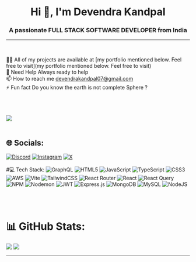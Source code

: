 <h1 align="center">Hi 👋, I'm Devendra Kandpal</h1>
<h3 align="center">A passionate FULL STACK SOFTWARE DEVELOPER from India</h3> 
<hr />

<br />


👨‍💻 All of my projects are available at [my portfolio mentioned below. Feel free to visit](my portfolio mentioned below. Feel free to visit)<br>💬 Need Help Always ready to help<br>📫 How to reach me devendrakandpal07@gmail.com<br>⚡ Fun fact Do you know the earth is not complete Sphere ?<br>

<br />
<br />

[![](https://visitcount.itsvg.in/api?id=devendra-9&icon=0&color=0)](https://visitcount.itsvg.in)
<br />
<br />

## 🌐 Socials:
[![Discord](https://img.shields.io/badge/Discord-%237289DA.svg?logo=discord&logoColor=white)](https://discord.gg/dslayer_0) [![Instagram](https://img.shields.io/badge/Instagram-%23E4405F.svg?logo=Instagram&logoColor=white)](https://instagram.com/_devendrakandpal_) [![X](https://img.shields.io/badge/X-black.svg?logo=X&logoColor=white)](https://x.com/Devendr1201502) 
<br />
<br />
#💻 Tech Stack:
![GraphQL](https://img.shields.io/badge/-GraphQL-E10098?style=for-the-badge&logo=graphql&logoColor=white) ![HTML5](https://img.shields.io/badge/html5-%23E34F26.svg?style=for-the-badge&logo=html5&logoColor=white) ![JavaScript](https://img.shields.io/badge/javascript-%23323330.svg?style=for-the-badge&logo=javascript&logoColor=%23F7DF1E) ![TypeScript](https://img.shields.io/badge/typescript-%23007ACC.svg?style=for-the-badge&logo=typescript&logoColor=white) ![CSS3](https://img.shields.io/badge/css3-%231572B6.svg?style=for-the-badge&logo=css3&logoColor=white) ![AWS](https://img.shields.io/badge/AWS-%23FF9900.svg?style=for-the-badge&logo=amazon-aws&logoColor=white) ![Vite](https://img.shields.io/badge/vite-%23646CFF.svg?style=for-the-badge&logo=vite&logoColor=white) ![TailwindCSS](https://img.shields.io/badge/tailwindcss-%2338B2AC.svg?style=for-the-badge&logo=tailwind-css&logoColor=white) ![React Router](https://img.shields.io/badge/React_Router-CA4245?style=for-the-badge&logo=react-router&logoColor=white) ![React](https://img.shields.io/badge/react-%2320232a.svg?style=for-the-badge&logo=react&logoColor=%2361DAFB) ![React Query](https://img.shields.io/badge/-React%20Query-FF4154?style=for-the-badge&logo=react%20query&logoColor=white) ![NPM](https://img.shields.io/badge/NPM-%23CB3837.svg?style=for-the-badge&logo=npm&logoColor=white) ![Nodemon](https://img.shields.io/badge/NODEMON-%23323330.svg?style=for-the-badge&logo=nodemon&logoColor=%BBDEAD) ![JWT](https://img.shields.io/badge/JWT-black?style=for-the-badge&logo=JSON%20web%20tokens) ![Express.js](https://img.shields.io/badge/express.js-%23404d59.svg?style=for-the-badge&logo=express&logoColor=%2361DAFB) ![MongoDB](https://img.shields.io/badge/MongoDB-%234ea94b.svg?style=for-the-badge&logo=mongodb&logoColor=white) ![MySQL](https://img.shields.io/badge/mysql-%2300000f.svg?style=for-the-badge&logo=mysql&logoColor=white) ![NodeJS](https://img.shields.io/badge/node.js-6DA55F?style=for-the-badge&logo=node.js&logoColor=white)

<br /><br />
# 📊 GitHub Stats:<br/>
![](https://github-readme-stats.vercel.app/api?username=devendra-9&theme=dark&hide_border=false&include_all_commits=false&count_private=false)
![](https://github-readme-streak-stats.herokuapp.com/?user=devendra-9&theme=dark&hide_border=false)<br/>



---


<!-- Proudly created with GPRM ( https://gprm.itsvg.in ) -->
